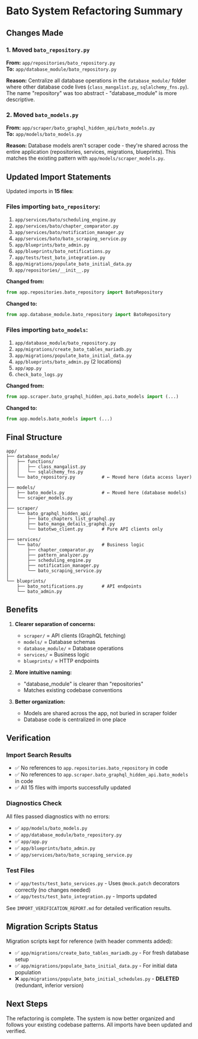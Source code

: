 # Bato System Refactoring Summary

## Changes Made

### 1. Moved `bato_repository.py`
**From:** `app/repositories/bato_repository.py`  
**To:** `app/database_module/bato_repository.py`

**Reason:** Centralize all database operations in the `database_module/` folder where other database code lives (`class_mangalist.py`, `sqlalchemy_fns.py`). The name "repository" was too abstract - "database_module" is more descriptive.

### 2. Moved `bato_models.py`
**From:** `app/scraper/bato_graphql_hidden_api/bato_models.py`  
**To:** `app/models/bato_models.py`

**Reason:** Database models aren't scraper code - they're shared across the entire application (repositories, services, migrations, blueprints). This matches the existing pattern with `app/models/scraper_models.py`.

## Updated Import Statements

Updated imports in **15 files**:

### Files importing `bato_repository`:
1. `app/services/bato/scheduling_engine.py`
2. `app/services/bato/chapter_comparator.py`
3. `app/services/bato/notification_manager.py`
4. `app/services/bato/bato_scraping_service.py`
5. `app/blueprints/bato_admin.py`
6. `app/blueprints/bato_notifications.py`
7. `app/tests/test_bato_integration.py`
8. `app/migrations/populate_bato_initial_data.py`
9. `app/repositories/__init__.py`

**Changed from:**
```python
from app.repositories.bato_repository import BatoRepository
```

**Changed to:**
```python
from app.database_module.bato_repository import BatoRepository
```

### Files importing `bato_models`:
1. `app/database_module/bato_repository.py`
2. `app/migrations/create_bato_tables_mariadb.py`
3. `app/migrations/populate_bato_initial_data.py`
4. `app/blueprints/bato_admin.py` (2 locations)
5. `app/app.py`
6. `check_bato_logs.py`

**Changed from:**
```python
from app.scraper.bato_graphql_hidden_api.bato_models import (...)
```

**Changed to:**
```python
from app.models.bato_models import (...)
```

## Final Structure

```
app/
├── database_module/
│   ├── functions/
│   │   ├── class_mangalist.py
│   │   └── sqlalchemy_fns.py
│   └── bato_repository.py          # ← Moved here (data access layer)
│
├── models/
│   ├── bato_models.py              # ← Moved here (database models)
│   └── scraper_models.py
│
├── scraper/
│   └── bato_graphql_hidden_api/
│       ├── bato_chapters_list_graphql.py
│       ├── bato_manga_details_graphql.py
│       └── batotwo_client.py       # Pure API clients only
│
├── services/
│   └── bato/                       # Business logic
│       ├── chapter_comparator.py
│       ├── pattern_analyzer.py
│       ├── scheduling_engine.py
│       ├── notification_manager.py
│       └── bato_scraping_service.py
│
└── blueprints/
    ├── bato_notifications.py       # API endpoints
    └── bato_admin.py
```

## Benefits

1. **Clearer separation of concerns:**
   - `scraper/` = API clients (GraphQL fetching)
   - `models/` = Database schemas
   - `database_module/` = Database operations
   - `services/` = Business logic
   - `blueprints/` = HTTP endpoints

2. **More intuitive naming:**
   - "database_module" is clearer than "repositories"
   - Matches existing codebase conventions

3. **Better organization:**
   - Models are shared across the app, not buried in scraper folder
   - Database code is centralized in one place

## Verification

### Import Search Results
- ✅ No references to `app.repositories.bato_repository` in code
- ✅ No references to `app.scraper.bato_graphql_hidden_api.bato_models` in code
- ✅ All 15 files with imports successfully updated

### Diagnostics Check
All files passed diagnostics with no errors:
- ✅ `app/models/bato_models.py`
- ✅ `app/database_module/bato_repository.py`
- ✅ `app/app.py`
- ✅ `app/blueprints/bato_admin.py`
- ✅ `app/services/bato/bato_scraping_service.py`

### Test Files
- ✅ `app/tests/test_bato_services.py` - Uses `@mock.patch` decorators correctly (no changes needed)
- ✅ `app/tests/test_bato_integration.py` - Imports updated

See `IMPORT_VERIFICATION_REPORT.md` for detailed verification results.

## Migration Scripts Status

Migration scripts kept for reference (with header comments added):
- ✅ `app/migrations/create_bato_tables_mariadb.py` - For fresh database setup
- ✅ `app/migrations/populate_bato_initial_data.py` - For initial data population
- ❌ `app/migrations/populate_bato_initial_schedules.py` - **DELETED** (redundant, inferior version)

## Next Steps

The refactoring is complete. The system is now better organized and follows your existing codebase patterns. All imports have been updated and verified.
